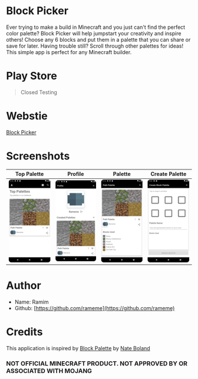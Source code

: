 # Block Picker
Ever trying to make a build in Minecraft and you just can't find the perfect color palette? Block Picker will help jumpstart your creativity and inspire others! Choose any 6 blocks and put them in a palette that you can share or save for later. Having trouble still? Scroll through other palettes for ideas! This simple app is perfect for any Minecraft builder.

# Play Store
> Closed Testing

# Webstie
[Block Picker](https://rameme.github.io/block-picker-website/)

# Screenshots
Top Palette | Profile | Palette | Create Palette |
:-------------------------:|:-------------------------:|:-------------------------:|:-------------------------:|
![](./Screenshots/Screenshot_20220504_001101.png) | ![](./Screenshots/Screenshot_20220504_001158.png) | ![](./Screenshots/Screenshot_20220504_001212.png) | ![](./Screenshots/Screenshot_20220504_220329.png)

# Author
- Name: Ramim 
- Github: [https://github.com/rameme](https://github.com/rameme)

# Credits
This application is inspired by [Block Palette](https://www.blockpalettes.com/) by [Nate Boland](https://twitter.com/ntbol)

### NOT OFFICIAL MINECRAFT PRODUCT. NOT APPROVED BY OR ASSOCIATED WITH MOJANG